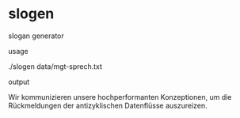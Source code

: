 # slogen
slogan generator

usage

./slogen data/mgt-sprech.txt

output

Wir kommunizieren unsere hochperformanten Konzeptionen, um die Rückmeldungen der antizyklischen Datenflüsse auszureizen.
